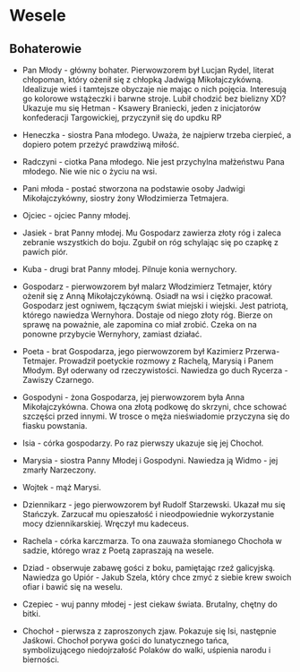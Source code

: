 # Wesele

## Bohaterowie

- Pan Młody - główny bohater. Pierwowzorem był Lucjan Rydel, literat chłopoman, który ożenił się z chłopką Jadwigą Mikołajczykówną. Idealizuje wieś i tamtejsze obyczaje nie mając o nich pojęcia. Interesują go kolorowe wstążeczki i barwne stroje. Lubił chodzić bez bielizny XD? Ukazuje mu się Hetman - Ksawery Braniecki, jeden z inicjatorów konfederacji Targowickiej, przyczynił się do updku RP

- Heneczka - siostra Pana młodego. Uważa, że najpierw trzeba cierpieć, a dopiero potem przeżyć prawdziwą miłość.

- Radczyni - ciotka Pana młodego. Nie jest przychylna małżeństwu Pana młodego. Nie wie nic o życiu na wsi.

- Pani młoda - postać stworzona na podstawie osoby Jadwigi Mikołajczykówny, siostry żony Włodzimierza Tetmajera.

- Ojciec - ojciec Panny młodej.

- Jasiek - brat Panny młodej. Mu Gospodarz zawierza złoty róg i zaleca zebranie wszystkich do boju. Zgubił on róg schylając się po czapkę z pawich piór.

- Kuba - drugi brat Panny młodej. Pilnuje konia wernychory.

- Gospodarz - pierwowzorem był malarz Włodzimierz Tetmajer, który ożenił się z Anną Mikołajczykówną. Osiadł na wsi i ciężko pracował. Gospodarz jest ogniwem, łączącym świat miejski i wiejski. Jest patriotą, którego nawiedza Wernyhora. Dostaje od niego złoty róg. Bierze on sprawę na poważnie, ale zapomina co miał zrobić. Czeka on na ponowne przybycie Wernyhory, zamiast działać.

- Poeta - brat Gospodarza, jego pierwowzorem był Kazimierz Przerwa-Tetmajer. Prowadził poetyckie rozmowy z Rachelą, Marysią i Panem Młodym. Był oderwany od rzeczywistości. Nawiedza go duch Rycerza - Zawiszy Czarnego.

- Gospodyni - żona Gospodarza, jej pierwowzorem była Anna Mikołajczykówna. Chowa ona złotą podkowę do skrzyni, chce schować szczęści przed innymi. W trosce o męża nieświadomie przyczyna się do fiasku powstania.

- Isia - córka gospodarzy. Po raz pierwszy ukazuje się jej Chochoł.

- Marysia - siostra Panny Młodej i Gospodyni. Nawiedza ją Widmo - jej zmarły Narzeczony.

- Wojtek - mąż Marysi.

- Dziennikarz - jego pierwowzorem był Rudolf Starzewski. Ukazał mu się Stańczyk. Zarzucał mu opieszałość i nieodpowiednie wykorzystanie mocy dziennikarskiej. Wręczył mu kadeceus.

- Rachela - córka karczmarza. To ona zauważa słomianego Chochoła w sadzie, którego wraz z Poetą zapraszają na wesele.

- Dziad - obserwuje zabawę gości z boku, pamiętając rzeź galicyjską. Nawiedza go Upiór - Jakub Szela, który chce zmyć z siebie krew swoich ofiar i bawić się na weselu.

- Czepiec - wuj panny młodej - jest ciekaw świata. Brutalny, chętny do bitki.

- Chochoł - pierwsza z zaproszonych zjaw. Pokazuje się Isi, następnie Jaśkowi. Chochoł porywa gości do lunatycznego tańca, symbolizującego niedojrzałość Polaków do walki, uśpienia narodu i bierności. 
